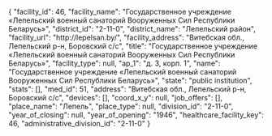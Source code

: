 {
    "facility_id": 46,
    "facility_name": "Государственное учреждение «Лепельский военный санаторий Вооруженных Сил Республики Беларусь»",
    "district_id": "2-11-0",
    "district_name": "Лепельский район",
    "facility_url": "http:\/\/lepelsan.by\/",
    "facility_address": "Витебская обл., Лепельский р-н,  Боровский с\/с",
    "title": "Государственное учреждение «Лепельский военный санаторий Вооруженных Сил Республики Беларусь»",
    "facility_type": null,
    "ap_1": "д. 3, корп. 1",
    "name": "Государственное учреждение «Лепельский военный санаторий Вооруженных Сил Республики Беларусь»",
    "state": "public institution",
    "stats": [],
    "med_id": 51,
    "address": "Витебская обл., Лепельский р-н,  Боровский с\/с",
    "devices": [],
    "coord_x_y": null,
    "job_offers": [],
    "place_name": "Лепель",
    "place_type": null,
    "division_id": "2-11-0",
    "year_of_closing": null,
    "year_of_opening": "1946",
    "healthcare_facility_key": 46,
    "administrative_division_id": "2-11-0"
}